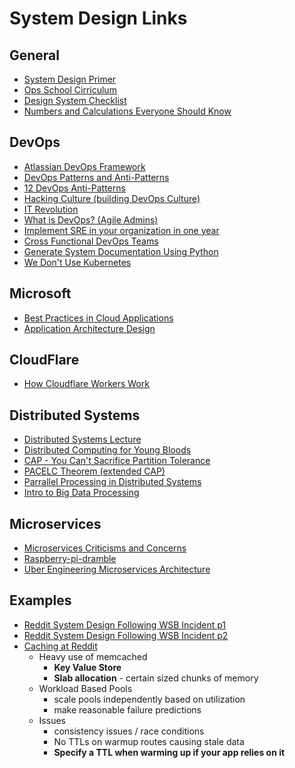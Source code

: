 # System Design Links #

## General ##

- [System Design Primer](https://github.com/donnemartin/system-design-primer)
- [Ops School Cirriculum](https://www.opsschool.org/)
- [Design System Checklist](https://www.designsystemchecklist.com/)
- [Numbers and Calculations Everyone Should Know](http://www.cs.cornell.edu/projects/ladis2009/talks/dean-keynote-ladis2009.pdf) 

## DevOps ##

- [Atlassian DevOps Framework](https://www.atlassian.com/devops/frameworks)
- [DevOps Patterns and Anti-Patterns](http://web.devopstopologies.com/)
- [12 DevOps Anti-Patterns](https://www.devopsgroup.com/blog/twelve-devops-anti-patterns/)
- [Hacking Culture (building DevOps Culture)](https://www.slideshare.net/jesserobbins/cloud-expo-jesserobbinsopscode20130129b)
- [IT Revolution](https://itrevolution.com/)
- [What is DevOps? (Agile Admins)](https://theagileadmin.com/what-is-devops/)
- [Implement SRE in your organization in one year](https://medium.com/site-reliability-engineering-leadership/how-to-implement-sre-in-your-organization-f103b30b1747) 
- [Cross Functional DevOps Teams](https://caylent.com/devops-handbook-part-2-defining-devops-teams)
- [Generate System Documentation Using Python](https://github.com/mingrammer/diagrams)
- [We Don't Use Kubernetes](https://ably.com/blog/no-we-dont-use-kubernetes)
  
## Microsoft ##

- [Best Practices in Cloud Applications](https://docs.microsoft.com/en-us/azure/architecture/best-practices/index-best-practices)
- [Application Architecture Design](https://docs.microsoft.com/en-us/azure/architecture/guide/)

## CloudFlare ##

- [How Cloudflare Workers Work](https://developers.cloudflare.com/workers/learning/how-workers-works)

## Distributed Systems ##

- [Distributed Systems Lecture](https://www.youtube.com/playlist?list=PLeKd45zvjcDFUEv_ohr_HdUFe97RItdiB)
- [Distributed Computing for Young Bloods](https://www.somethingsimilar.com/2013/01/14/notes-on-distributed-systems-for-young-bloods/)
- [CAP - You Can't Sacrifice Partition Tolerance](https://codahale.com/you-cant-sacrifice-partition-tolerance/)
- [PACELC Theorem (extended CAP)](https://en.wikipedia.org/wiki/PACELC_theorem)
- [Parrallel Processing in Distributed Systems](https://heather.miller.am/teaching/cs212/slides/week19-scaled.pdf)
- [Intro to Big Data Processing](http://www.eli.sdsu.edu/courses/spring20/cs696/notes/D02BigDataIntro.pdf)

## Microservices ##

- [Microservices Criticisms and Concerns](https://en.wikipedia.org/wiki/Microservices#Criticism_and_concerns)
- [Raspberry-pi-dramble](https://github.com/geerlingguy/raspberry-pi-dramble)
- [Uber Engineering Microservices Architecture](https://eng.uber.com/microservice-architecture/)

## Examples ##

- [Reddit System Design Following WSB Incident p1](https://www.reddit.com/r/RedditEng/comments/o4yb4z/rwallstreetbets_incident_anthology_more_data_more/)
- [Reddit System Design Following WSB Incident p2](https://www.reddit.com/r/RedditEng/comments/o4ygp0/rwallstreetbets_incident_anthology_what_worked/)
- [Caching at Reddit](https://redditblog.com/2017/01/17/caching-at-reddit/)
  - Heavy use of memcached
    - **Key Value Store**
    - **Slab allocation** - certain sized chunks of memory
  - Workload Based Pools
    - scale pools independently based on utilization
    - make reasonable failure predictions
  - Issues
    - consistency issues / race conditions
    - No TTLs on warmup routes causing stale data
    - **Specify a TTL when warming up if your app relies on it**

